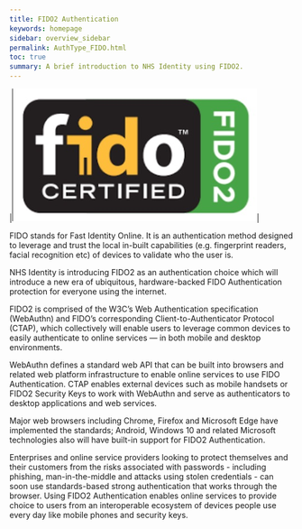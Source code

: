 ```yaml
---
title: FIDO2 Authentication
keywords: homepage
sidebar: overview_sidebar
permalink: AuthType_FIDO.html
toc: true
summary: A brief introduction to NHS Identity using FIDO2.
---
```

|![Fidou2F](images/Fido.JPG)|

FIDO stands for Fast Identity Online. It is an authentication method designed to leverage and trust the local in-built capabilities (e.g. fingerprint readers, facial recognition etc) of devices to validate who the user is. 

NHS Identity is introducing FIDO2 as an authentication choice which will introduce a new era of ubiquitous, hardware-backed FIDO Authentication protection for everyone using the internet. 

FIDO2 is comprised of the W3C’s Web Authentication specification (WebAuthn) and FIDO’s corresponding Client-to-Authenticator Protocol (CTAP), which collectively will enable users to leverage common devices to easily authenticate to online services — in both mobile and desktop environments.

WebAuthn defines a standard web API that can be built into browsers and related web platform infrastructure to enable online services to use FIDO Authentication. CTAP enables external devices such as mobile handsets or FIDO2 Security Keys to work with WebAuthn and serve as authenticators to desktop applications and web services.

Major web browsers including Chrome, Firefox and Microsoft Edge have implemented the standards; Android, Windows 10 and related Microsoft technologies also will have built-in support for FIDO2 Authentication.

Enterprises and online service providers looking to protect themselves and their customers from the risks associated with passwords - including phishing, man-in-the-middle and attacks using stolen credentials - can soon use standards-based strong authentication that works through the browser. Using FIDO2 Authentication enables online services to provide choice to users from an interoperable ecosystem of devices people use every day like mobile phones and security keys.
